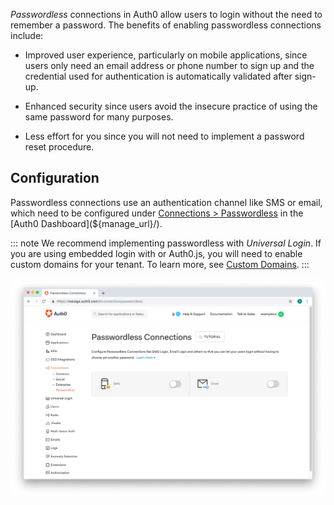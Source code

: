 <dfn data-key="passwordless">Passwordless</dfn> connections in Auth0 allow users to login without the need to remember a password. The benefits of enabling passwordless connections include:

* Improved user experience, particularly on mobile applications, since users only need an email address or phone number to sign up and the credential used for authentication is automatically validated after sign-up.

* Enhanced security since users avoid the insecure practice of using the same password for many purposes.

* Less effort for you since you will not need to implement a password reset procedure.

## Configuration

Passwordless connections use an authentication channel like SMS or email, which need to be configured under [Connections > Passwordless](${manage_url}/#/connections/passwordless) in the [Auth0 Dashboard](${manage_url}/).

::: note
We recommend implementing passwordless with <dfn data-key="universal-login">Universal Login</dfn>. If you are using embedded login with <dfn data-key="lock"></dfn> or Auth0.js, you will need to enable custom domains for your tenant. To learn more, see [Custom Domains](/custom-domains).
:::

![](/media/articles/connections/passwordless/connections-passwordless-list.png)
